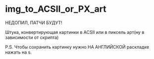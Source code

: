 # img_to_ACSII_or_PX_art
НЕДОПИЛ, ПАТЧИ БУДУТ!

Штука, конвертирующая картинки в ACSII или в пиксель арт(ну в зависимости от скрипта)

P.S.
Чтобы сохранить картинку нужно НА АНГЛИЙСКОЙ раскладке нажать на s.
